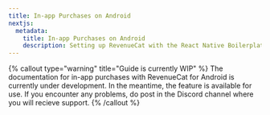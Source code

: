 ```yaml
---
title: In-app Purchases on Android
nextjs:
  metadata:
    title: In-app Purchases on Android
    description: Setting up RevenueCat with the React Native Boilerplate
---
```


{% callout type="warning" title="Guide is currently WIP" %}
The documentation for in-app purchases with RevenueCat for Android is currently under development. In the meantime, the feature is available for use. If you encounter any problems, do post in the Discord channel where you will recieve support.
{% /callout %}
